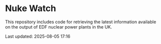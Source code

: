 # Nuke Watch

This repository includes code for retrieving the latest information available on the output of EDF nuclear power plants in the UK.

Last updated: 2025-08-05 17:16